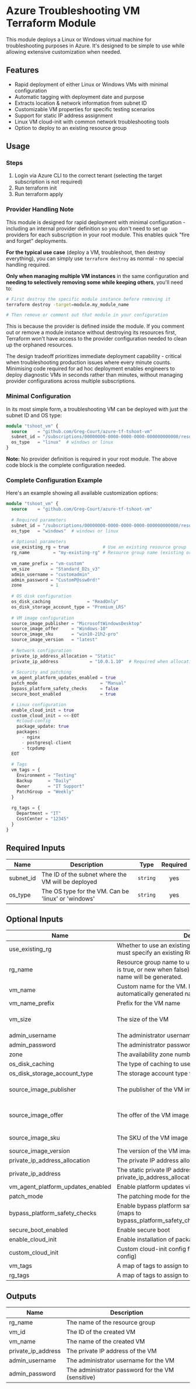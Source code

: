 # Azure Troubleshooting VM Terraform Module

This module deploys a Linux or Windows virtual machine for troubleshooting purposes in Azure. It's designed to be simple to use while allowing extensive customization when needed.

## Features
- Rapid deployment of either Linux or Windows VMs with minimal configuration
- Automatic tagging with deployment date and purpose
- Extracts location & network information from subnet ID
- Customizable VM properties for specific testing scenarios
- Support for static IP address assignment
- Linux VM cloud-init with common network troubleshooting tools
- Option to deploy to an existing resource group

## Usage

### Steps
1. Login via Azure CLI to the correct tenant (selecting the target subscription is not required)
2. Run terraform init
3. Run terraform apply

### Provider Handling Note
This module is designed for rapid deployment with minimal configuration - including an internal provider definition so you don't need to set up providers for each subscription in your root module. This enables quick "fire and forget" deployments.

**For the typical use case** (deploy a VM, troubleshoot, then destroy everything), you can simply use `terraform destroy` as normal - no special handling required.

**Only when managing multiple VM instances** in the same configuration and **needing to selectively removing some while keeping others**, you'll need to:

```bash
# First destroy the specific module instance before removing it
terraform destroy -target=module.my_module_name

# Then remove or comment out that module in your configuration
```

This is because the provider is defined inside the module. If you comment out or remove a module instance without destroying its resources first, Terraform won't have access to the provider configuration needed to clean up the orphaned resources.

The design tradeoff prioritizes immediate deployment capability - critical when troubleshooting production issues where every minute counts. Minimising code required for ad hoc deployment enables engineers to deploy diagnostic VMs in seconds rather than minutes, without managing provider configurations across multiple subscriptions.

### Minimal Configuration
In its most simple form, a troubleshooting VM can be deployed with just the subnet ID and OS type:

```terraform
module "tshoot_vm" {
  source    = "github.com/Greg-Court/azure-tf-tshoot-vm"
  subnet_id = "/subscriptions/00000000-0000-0000-0000-000000000000/resourceGroups/my-vnet-rg-name/providers/Microsoft.Network/virtualNetworks/my-vnet-name/subnets/my-subnet-name"
  os_type   = "linux"  # windows or linux
}
```

**Note:** No provider definition is required in your root module. The above code block is the complete configuration needed.

### Complete Configuration Example
Here's an example showing all available customization options:

```terraform
module "tshoot_vm" {
  source    = "github.com/Greg-Court/azure-tf-tshoot-vm"
  
  # Required parameters
  subnet_id = "/subscriptions/00000000-0000-0000-0000-000000000000/resourceGroups/my-vnet-rg-name/providers/Microsoft.Network/virtualNetworks/my-vnet-name/subnets/my-subnet-name"
  os_type   = "windows"  # windows or linux
  
  # Optional parameters
  use_existing_rg = true             # Use an existing resource group
  rg_name         = "my-existing-rg" # Resource group name (existing or new)
  
  vm_name_prefix = "vm-custom"
  vm_size        = "Standard_D2s_v3"
  admin_username = "customadmin"
  admin_password = "CustomP@ssw0rd!"
  zone           = 1
  
  # OS disk configuration
  os_disk_caching              = "ReadOnly"
  os_disk_storage_account_type = "Premium_LRS"
  
  # VM image configuration
  source_image_publisher = "MicrosoftWindowsDesktop"
  source_image_offer     = "Windows-10"
  source_image_sku       = "win10-21h2-pro"
  source_image_version   = "latest"
  
  # Network configuration
  private_ip_address_allocation = "Static"
  private_ip_address            = "10.0.1.10"  # Required when allocation is Static
  
  # Security and patching
  vm_agent_platform_updates_enabled = true
  patch_mode                        = "Manual"
  bypass_platform_safety_checks     = false
  secure_boot_enabled               = true

  # Linux configuration
  enable_cloud_init = true
  custom_cloud_init = <<-EOT
    #cloud-config
    package_update: true
    packages:
      - nginx
      - postgresql-client
      - tcpdump
  EOT
  
  # Tags
  vm_tags = {
    Environment = "Testing"
    Backup      = "Daily"
    Owner       = "IT Support"
    PatchGroup  = "Weekly"
  }
  
  rg_tags = {
    Department = "IT"
    CostCenter = "12345"
  }
}
```

## Required Inputs

| Name | Description | Type | Required |
|------|-------------|------|:--------:|
| subnet_id | The ID of the subnet where the VM will be deployed | `string` | yes |
| os_type | The OS type for the VM. Can be 'linux' or 'windows' | `string` | yes |

## Optional Inputs

| Name | Description | Type | Default |
|------|-------------|------|---------|
| use_existing_rg | Whether to use an existing resource group. If true, rg_name must specify an existing RG. | `bool` | `false` |
| rg_name | Resource group name to use (existing when use_existing_rg is true, or new when false). If not provided for a new RG, a name will be generated. | `string` | `null` |
| vm_name | Custom name for the VM. If provided, this will override the automatically generated name. | `string` | `null` |
| vm_name_prefix | Prefix for the VM name | `string` | `"vm-tshoot"` |
| vm_size | The size of the VM | `string` | `"Standard_B2s"` (Linux) or `"Standard_B2ms"` (Windows) |
| admin_username | The administrator username for the VM | `string` | `"azureadmin"` |
| admin_password | The administrator password for the VM | `string` | `"Pa$$w0rd123!"` |
| zone | The availability zone number for the VM | `number` | `null` |
| os_disk_caching | The type of caching to use on the OS disk | `string` | `"ReadWrite"` |
| os_disk_storage_account_type | The storage account type for the OS disk | `string` | `"StandardSSD_LRS"` |
| source_image_publisher | The publisher of the VM image | `string` | `"canonical"` (Linux) or `"MicrosoftWindowsServer"` (Windows) |
| source_image_offer | The offer of the VM image | `string` | `"ubuntu-24_04-lts"` (Linux) or `"WindowsServer"` (Windows) |
| source_image_sku | The SKU of the VM image | `string` | `"server"` (Linux) or `"2022-Datacenter"` (Windows) |
| source_image_version | The version of the VM image | `string` | `"latest"` |
| private_ip_address_allocation | The private IP address allocation method | `string` | `"Dynamic"` |
| private_ip_address | The static private IP address to assign when private_ip_address_allocation is 'Static' | `string` | `null` |
| vm_agent_platform_updates_enabled | Enable platform updates via VM agent | `bool` | `true` |
| patch_mode | The patching mode for the VM | `string` | `"AutomaticByPlatform"` |
| bypass_platform_safety_checks | Enable bypass platform safety checks on user schedule (maps to bypass_platform_safety_checks_on_user_schedule_enabled) | `bool` | `true` |
| secure_boot_enabled | Enable secure boot | `bool` | `false` |
| enable_cloud_init | Enable installation of packages on first boot (Linux only) | `bool` | `true` |
| custom_cloud_init | Custom cloud-init config for Linux VMs (replaces default config) | `string` | `null` |
| vm_tags | A map of tags to assign to the virtual machine | `map(string)` | `{}` |
| rg_tags | A map of tags to assign to the resource group | `map(string)` | `{}` |

## Outputs

| Name | Description |
|------|-------------|
| rg_name | The name of the resource group |
| vm_id | The ID of the created VM |
| vm_name | The name of the created VM |
| private_ip_address | The private IP address of the VM |
| admin_username | The administrator username for the VM |
| admin_password | The administrator password for the VM (sensitive) |